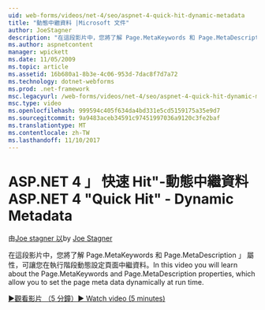 ```yaml
---
uid: web-forms/videos/net-4/seo/aspnet-4-quick-hit-dynamic-metadata
title: "動態中繼資料 |Microsoft 文件"
author: JoeStagner
description: "在這段影片中，您將了解 Page.MetaKeywords 和 Page.MetaDescription 」 屬性，可讓您在執行 ti 動態設定頁面中繼資料..."
ms.author: aspnetcontent
manager: wpickett
ms.date: 11/05/2009
ms.topic: article
ms.assetid: 16b680a1-8b3e-4c06-953d-7dac8f7d7a72
ms.technology: dotnet-webforms
ms.prod: .net-framework
msc.legacyurl: /web-forms/videos/net-4/seo/aspnet-4-quick-hit-dynamic-metadata
msc.type: video
ms.openlocfilehash: 999594c405f634da4bd331e5cd5159175a35e9d7
ms.sourcegitcommit: 9a9483aceb34591c97451997036a9120c3fe2baf
ms.translationtype: MT
ms.contentlocale: zh-TW
ms.lasthandoff: 11/10/2017
---
```

<a name="aspnet-4-quick-hit---dynamic-metadata"></a><span data-ttu-id="207e4-103">ASP.NET 4 」 快速 Hit"-動態中繼資料</span><span class="sxs-lookup"><span data-stu-id="207e4-103">ASP.NET 4 "Quick Hit" - Dynamic Metadata</span></span>
====================
<span data-ttu-id="207e4-104">由[Joe stagner 以](https://github.com/JoeStagner)</span><span class="sxs-lookup"><span data-stu-id="207e4-104">by [Joe Stagner](https://github.com/JoeStagner)</span></span>

<span data-ttu-id="207e4-105">在這段影片中，您將了解 Page.MetaKeywords 和 Page.MetaDescription 」 屬性，可讓您在執行階段動態設定頁面中繼資料。</span><span class="sxs-lookup"><span data-stu-id="207e4-105">In this video you will learn about the Page.MetaKeywords and Page.MetaDescription properties, which allow you to set the page meta data dynamically at run time.</span></span> 

[<span data-ttu-id="207e4-106">&#9654;觀看影片 （5 分鐘）</span><span class="sxs-lookup"><span data-stu-id="207e4-106">&#9654; Watch video (5 minutes)</span></span>](https://channel9.msdn.com/Blogs/ASP-NET-Site-Videos/aspnet-4-quick-hit-dynamic-metadata)
